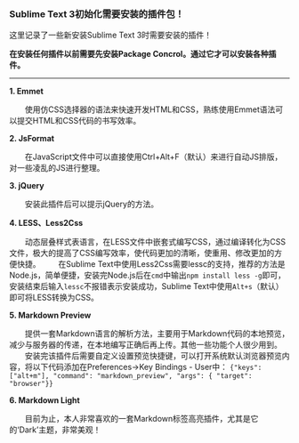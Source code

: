 ### Sublime Text 3初始化需要安装的插件包！
这里记录了一些新安装Sublime Text 3时需要安装的插件！

**在安装任何插件以前需要先安装Package Concrol。通过它才可以安装各种插件。**

---
**1. Emmet**

　　使用仿CSS选择器的语法来快速开发HTML和CSS，熟练使用Emmet语法可以提交HTML和CSS代码的书写效率。

**2. JsFormat**

　　在JavaScript文件中可以直接使用Ctrl+Alt+F（默认）来进行自动JS排版，对一些凌乱的JS进行整理。

**3. jQuery**

　　安装此插件后可以提示jQuery的方法。

**4. LESS、Less2Css**

　　动态层叠样式表语言，在LESS文件中嵌套式编写CSS，通过编译转化为CSS文件，极大的提高了CSS编写效率，使代码更加的清晰，使重用、修改更加的方便快捷。
　　在Sublime Text中使用Less2Css需要lessc的支持，推荐的方法是Node.js，简单便捷，安装完Node.js后在`cmd`中输出`npm install less -g`即可，安装结束后输入`lessc`不报错表示安装成功，Sublime Text中使用`Alt+s`（默认）即可将LESS转换为CSS。

**5. Markdown Preview**

　　提供一套Markdown语言的解析方法，主要用于Markdown代码的本地预览，减少与服务器的传递，在本地编写正确后再上传。其他一些功能个人很少用到。
　　安装完该插件后需要自定义设置预览快捷键，可以打开系统默认浏览器预览内容，将以下代码添加在Preferences->Key Bindings - User中：
`{"keys": ["alt+m"], "command": "markdown_preview", "args": { "target": "browser"}}`

**6. Markdown Light**

　　目前为止，本人非常喜欢的一套Markdown标签高亮插件，尤其是它的‘Dark’主题，非常美观！